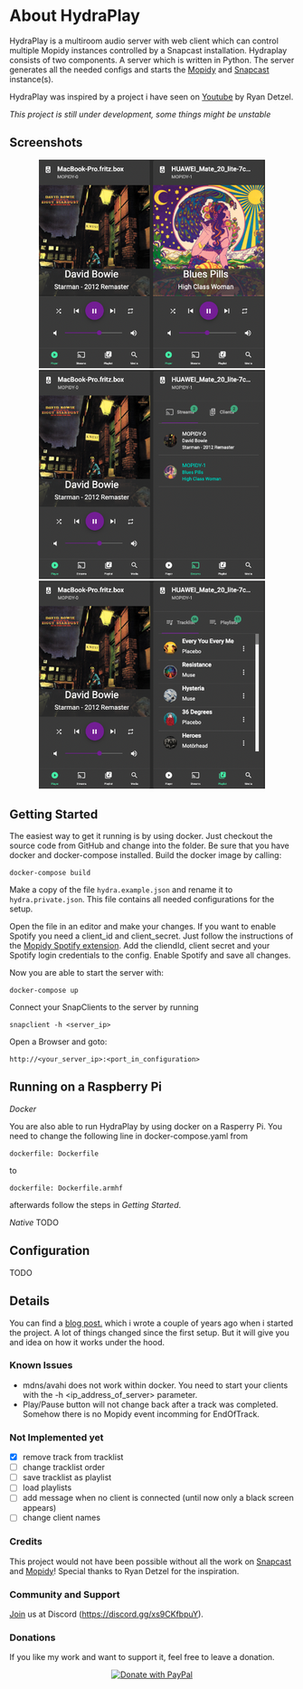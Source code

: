 # About HydraPlay
HydraPlay is a multiroom audio server with web client which can control multiple Mopidy instances controlled by a Snapcast installation. Hydraplay consists of two
components. A server which is written in Python. The server generates all the needed configs and starts the [Mopidy](https://mopidy.com/) and [Snapcast](https://github.com/badaix/snapcast) instance(s).

HydraPlay was inspired by a project i have seen on [Youtube](https://www.youtube.com/watch?v=Lmr58F8gSs8&t=100s) by Ryan Detzel. 

*This project is still under development, some things might be unstable*

## Screenshots

<div style="text-align: center">
  <img style="width: 400px" src="doc/images/screen1.png"></img><br>
  <img style="width: 400px" src="doc/images/screen2.png"></img><br>
  <img style="width: 400px" src="doc/images/screen3.png"></img><br>
</div>



## Getting Started

The easiest way to get it running is by using docker. Just checkout the source code from GitHub and change into the folder. Be sure that you have docker and docker-compose installed. Build the docker image by calling:

```
docker-compose build
```

Make a copy of the file `hydra.example.json` and rename it to `hydra.private.json`. This file contains all needed configurations for the setup. 

Open the file in an editor and make your changes. If you want to enable Spotify you need a client_id and client_secret. Just follow the instructions of the [Mopidy Spotify extension](https://mopidy.com/ext/spotify/). Add the cliendId, client secret and your Spotify login credentials to the config. Enable Spotify and  save all changes.

Now you are able to start the server with:

```
docker-compose up
```

Connect your SnapClients to the server by running

```
snapclient -h <server_ip>
```

Open a Browser and goto:

```
http://<your_server_ip>:<port_in_configuration>
```

## Running on a Raspberry Pi
*Docker*

You are also able to run HydraPlay by using docker on a Rasperry Pi. You need to change
the following line in docker-compose.yaml from 

```
dockerfile: Dockerfile
```

to 

```
dockerfile: Dockerfile.armhf
```

afterwards follow the steps in *Getting Started*.

*Native*
TODO

## Configuration
TODO

## Details 
You can find a [blog  post.](https://www.mariolukas.de/2019/07/hydraplay-open-source-multiroom-audio/) which i wrote a couple of years ago when i started the project. A lot of things changed since the first setup. But it will give you and idea on how it works under the hood.


### Known Issues
* mdns/avahi does not work within docker. You need to start your clients with  the -h <ip_address_of_server> parameter.
* Play/Pause button will not change back after a track was completed. Somehow there is no Mopidy event incomming for EndOfTrack.

### Not Implemented yet

- [x] remove track from tracklist
- [ ] change tracklist order
- [ ] save tracklist as playlist
- [ ] load playlists
- [ ] add message when no client is connected (until now only a black screen appears)
- [ ] change client names

### Credits
This project would not have been possible without all the work on [Snapcast](https://github.com/badaix/snapcast) and [Mopidy](https://mopidy.com/)! Special thanks to Ryan Detzel for the inspiration.

### Community and Support 

[Join](https://discord.gg/xs9CKfbpuY) us at Discord (https://discord.gg/xs9CKfbpuY).

### Donations

If you like my work and want to support it, feel free to leave a donation.

<center>
<a href="https://www.paypal.com/donate?hosted_button_id=FHPTBZ43KZGSU">
  <img width="200" src="https://raw.githubusercontent.com/stefan-niedermann/paypal-donate-button/master/paypal-donate-button.png" alt="Donate with PayPal" />
</a>
</center>




